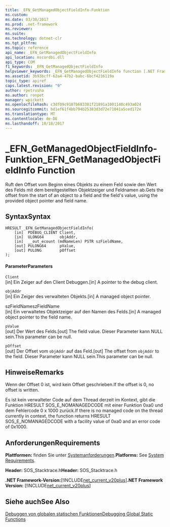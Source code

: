 ```yaml
---
title: _EFN_GetManagedObjectFieldInfo-Funktion
ms.custom: 
ms.date: 03/30/2017
ms.prod: .net-framework
ms.reviewer: 
ms.suite: 
ms.technology: dotnet-clr
ms.tgt_pltfrm: 
ms.topic: reference
api_name: _EFN_GetManagedObjectFieldInfo
api_location: mscordbi.dll
api_type: COM
f1_keywords: _EFN_GetManagedObjectFieldInfo
helpviewer_keywords: _EFN_GetManagedObjectFieldInfo function [.NET Framework debugging]
ms.assetid: 3b93bcff-62a4-47b2-babc-6bcf4216119a
topic_type: apiref
caps.latest.revision: "9"
author: rpetrusha
ms.author: ronpet
manager: wpickett
ms.openlocfilehash: c3df09c9107b683381f21891a1001140c493a024
ms.sourcegitcommit: bd1ef61f4bb794b25383d3d72e71041a5ced172e
ms.translationtype: MT
ms.contentlocale: de-DE
ms.lasthandoff: 10/18/2017
---
```

# <a name="efngetmanagedobjectfieldinfo-function"></a><span data-ttu-id="a6945-102">_EFN_GetManagedObjectFieldInfo-Funktion</span><span class="sxs-lookup"><span data-stu-id="a6945-102">_EFN_GetManagedObjectFieldInfo Function</span></span>
<span data-ttu-id="a6945-103">Ruft den Offset vom Beginn eines Objekts zu einem Feld sowie den Wert des Felds mit dem bereitgestellten Objektzeiger und Feldnamen ab.</span><span class="sxs-lookup"><span data-stu-id="a6945-103">Gets the offset from the start of an object to a field and the field's value, using the provided object pointer and field name.</span></span>  
  
## <a name="syntax"></a><span data-ttu-id="a6945-104">Syntax</span><span class="sxs-lookup"><span data-stu-id="a6945-104">Syntax</span></span>  
  
```  
HRESULT _EFN_GetManagedObjectFieldInfo(  
    [in]  PDEBUG_CLIENT Client,  
    [in]  ULONG64       objAddr,  
    [in]  __out_ecount (mdNameLen) PSTR szFieldName,  
    [out] PULONG64      pValue,  
    [out] PULONG        pOffset  
);  
```  
  
#### <a name="parameters"></a><span data-ttu-id="a6945-105">Parameter</span><span class="sxs-lookup"><span data-stu-id="a6945-105">Parameters</span></span>  
 `Client`  
 <span data-ttu-id="a6945-106">[in] Ein Zeiger auf den Client Debuggen.</span><span class="sxs-lookup"><span data-stu-id="a6945-106">[in] A pointer to the debug client.</span></span>  
  
 `objAddr`  
 <span data-ttu-id="a6945-107">[in] Ein Zeiger des verwalteten Objekts.</span><span class="sxs-lookup"><span data-stu-id="a6945-107">[in] A managed object pointer.</span></span>  
  
 <span data-ttu-id="a6945-108">szFieldName</span><span class="sxs-lookup"><span data-stu-id="a6945-108">szFieldName</span></span>  
 <span data-ttu-id="a6945-109">[in] Ein verwaltetes Objektzeiger auf den Namen des Felds.</span><span class="sxs-lookup"><span data-stu-id="a6945-109">[in] A managed object pointer to the field name.</span></span>  
  
 `pValue`  
 <span data-ttu-id="a6945-110">[out] Der Wert des Felds.</span><span class="sxs-lookup"><span data-stu-id="a6945-110">[out] The field value.</span></span> <span data-ttu-id="a6945-111">Dieser Parameter kann NULL sein.</span><span class="sxs-lookup"><span data-stu-id="a6945-111">This parameter can be null.</span></span>  
  
 `pOffset`  
 <span data-ttu-id="a6945-112">[out] Der Offset vom `objAddr` auf das Feld.</span><span class="sxs-lookup"><span data-stu-id="a6945-112">[out] The offset from `objAddr` to the field.</span></span> <span data-ttu-id="a6945-113">Dieser Parameter kann NULL sein.</span><span class="sxs-lookup"><span data-stu-id="a6945-113">This parameter can be null.</span></span>  
  
## <a name="remarks"></a><span data-ttu-id="a6945-114">Hinweise</span><span class="sxs-lookup"><span data-stu-id="a6945-114">Remarks</span></span>  
 <span data-ttu-id="a6945-115">Wenn der Offset 0 ist, wird kein Offset geschrieben.</span><span class="sxs-lookup"><span data-stu-id="a6945-115">If the offset is 0, no offset is written.</span></span>  
  
 <span data-ttu-id="a6945-116">Es ist kein verwalteter Code auf dem Thread derzeit im Kontext, gibt die Funktion HRESULT SOS_E_NOMANAGEDCODE mit einer Funktion 0xa0 und dem Fehlercode 0 x 1000 zurück.</span><span class="sxs-lookup"><span data-stu-id="a6945-116">If there is no managed code on the thread currently in context, the function returns HRESULT SOS_E_NOMANAGEDCODE with a facility value of 0xa0 and an error code of 0x1000.</span></span>  
  
## <a name="requirements"></a><span data-ttu-id="a6945-117">Anforderungen</span><span class="sxs-lookup"><span data-stu-id="a6945-117">Requirements</span></span>  
 <span data-ttu-id="a6945-118">**Plattformen:** finden Sie unter [Systemanforderungen](../../../../docs/framework/get-started/system-requirements.md).</span><span class="sxs-lookup"><span data-stu-id="a6945-118">**Platforms:** See [System Requirements](../../../../docs/framework/get-started/system-requirements.md).</span></span>  
  
 <span data-ttu-id="a6945-119">**Header:** SOS_Stacktrace.h</span><span class="sxs-lookup"><span data-stu-id="a6945-119">**Header:** SOS_Stacktrace.h</span></span>  
  
 <span data-ttu-id="a6945-120">**.NET Framework-Version:**[!INCLUDE[net_current_v20plus](../../../../includes/net-current-v20plus-md.md)]</span><span class="sxs-lookup"><span data-stu-id="a6945-120">**.NET Framework Version:** [!INCLUDE[net_current_v20plus](../../../../includes/net-current-v20plus-md.md)]</span></span>  
  
## <a name="see-also"></a><span data-ttu-id="a6945-121">Siehe auch</span><span class="sxs-lookup"><span data-stu-id="a6945-121">See Also</span></span>  
 [<span data-ttu-id="a6945-122">Debuggen von globalen statischen Funktionen</span><span class="sxs-lookup"><span data-stu-id="a6945-122">Debugging Global Static Functions</span></span>](../../../../docs/framework/unmanaged-api/debugging/debugging-global-static-functions.md)
